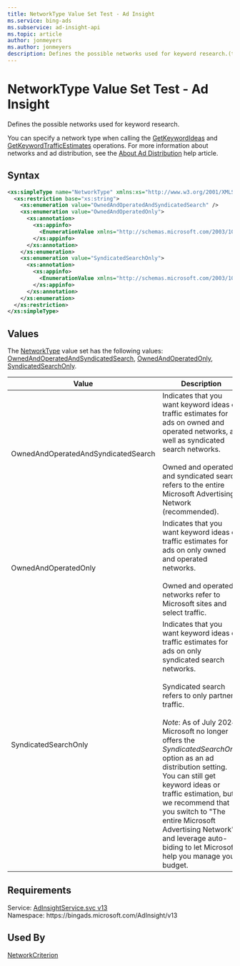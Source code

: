 ```yaml
---
title: NetworkType Value Set Test - Ad Insight
ms.service: bing-ads
ms.subservice: ad-insight-api
ms.topic: article
author: jonmeyers
ms.author: jonmeyers
description: Defines the possible networks used for keyword research.(test)
---
```

# NetworkType Value Set Test - Ad Insight
Defines the possible networks used for keyword research. 

You can specify a network type when calling the [GetKeywordIdeas](getkeywordideas.md) and [GetKeywordTrafficEstimates](getkeywordtrafficestimates.md) operations. For more information about networks and ad distribution, see the [About Ad Distribution](https://help.ads.microsoft.com/#apex/3/en/50871/0) help article.

## Syntax
```xml
<xs:simpleType name="NetworkType" xmlns:xs="http://www.w3.org/2001/XMLSchema">
  <xs:restriction base="xs:string">
    <xs:enumeration value="OwnedAndOperatedAndSyndicatedSearch" />
    <xs:enumeration value="OwnedAndOperatedOnly">
      <xs:annotation>
        <xs:appinfo>
          <EnumerationValue xmlns="http://schemas.microsoft.com/2003/10/Serialization/">2</EnumerationValue>
        </xs:appinfo>
      </xs:annotation>
    </xs:enumeration>
    <xs:enumeration value="SyndicatedSearchOnly">
      <xs:annotation>
        <xs:appinfo>
          <EnumerationValue xmlns="http://schemas.microsoft.com/2003/10/Serialization/">3</EnumerationValue>
        </xs:appinfo>
      </xs:annotation>
    </xs:enumeration>
  </xs:restriction>
</xs:simpleType>
```

## <a name="values"></a>Values

The [NetworkType](networktype.md) value set has the following values: [OwnedAndOperatedAndSyndicatedSearch](#ownedandoperatedandsyndicatedsearch), [OwnedAndOperatedOnly](#ownedandoperatedonly), [SyndicatedSearchOnly](#syndicatedsearchonly).

|Value|Description|
|-----------|---------------|
|<a name="ownedandoperatedandsyndicatedsearch"></a>OwnedAndOperatedAndSyndicatedSearch|Indicates that you want keyword ideas or traffic estimates for ads on owned and operated networks, as well as syndicated search networks.<br/><br/>Owned and operated and syndicated search refers to the entire Microsoft Advertising Network (recommended).|
|<a name="ownedandoperatedonly"></a>OwnedAndOperatedOnly|Indicates that you want keyword ideas or traffic estimates for ads on only owned and operated networks.<br/><br/>Owned and operated networks refer to Microsoft sites and select traffic.|
|<a name="syndicatedsearchonly"></a>SyndicatedSearchOnly|Indicates that you want keyword ideas or traffic estimates for ads on only syndicated search networks.<br/><br/>Syndicated search refers to only partner traffic.<br/><br/>*Note*: As of July 2024, Microsoft no longer offers the *SyndicatedSearchOnly* option as an ad distribution setting. You can still get keyword ideas or traffic estimation, but we recommend that you switch to "The entire Microsoft Advertising Network" and leverage auto-biding to let Microsoft help you manage your budget.|

## Requirements
Service: [AdInsightService.svc v13](https://adinsight.api.bingads.microsoft.com/Api/Advertiser/AdInsight/v13/AdInsightService.svc)  
Namespace: https\://bingads.microsoft.com/AdInsight/v13  

## Used By
[NetworkCriterion](networkcriterion.md)  
